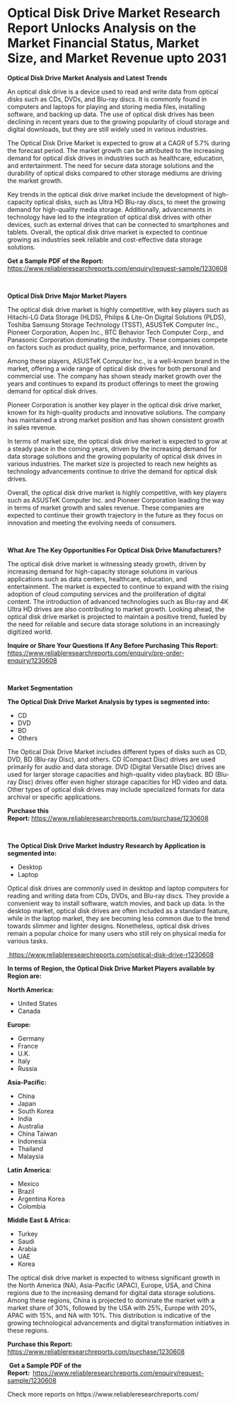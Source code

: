 <p><h1>Optical Disk Drive Market Research Report Unlocks Analysis on the Market Financial Status, Market Size, and Market Revenue upto 2031</h1></p><p><strong>Optical Disk Drive Market Analysis and Latest Trends</strong></p>
<p><p>An optical disk drive is a device used to read and write data from optical disks such as CDs, DVDs, and Blu-ray discs. It is commonly found in computers and laptops for playing and storing media files, installing software, and backing up data. The use of optical disk drives has been declining in recent years due to the growing popularity of cloud storage and digital downloads, but they are still widely used in various industries.</p><p>The Optical Disk Drive Market is expected to grow at a CAGR of 5.7% during the forecast period. The market growth can be attributed to the increasing demand for optical disk drives in industries such as healthcare, education, and entertainment. The need for secure data storage solutions and the durability of optical disks compared to other storage mediums are driving the market growth.</p><p>Key trends in the optical disk drive market include the development of high-capacity optical disks, such as Ultra HD Blu-ray discs, to meet the growing demand for high-quality media storage. Additionally, advancements in technology have led to the integration of optical disk drives with other devices, such as external drives that can be connected to smartphones and tablets. Overall, the optical disk drive market is expected to continue growing as industries seek reliable and cost-effective data storage solutions.</p></p>
<p><strong>Get a Sample PDF of the Report:&nbsp;</strong> <a href="https://www.reliableresearchreports.com/enquiry/request-sample/1230608">https://www.reliableresearchreports.com/enquiry/request-sample/1230608</a></p>
<p>&nbsp;</p>
<p><strong>Optical Disk Drive Major Market Players</strong></p>
<p><p>The optical disk drive market is highly competitive, with key players such as Hitachi-LG Data Storage (HLDS), Philips & Lite-On Digital Solutions (PLDS), Toshiba Samsung Storage Technology (TSST), ASUSTeK Computer Inc., Pioneer Corporation, Aopen Inc., BTC Behavior Tech Computer Corp., and Panasonic Corporation dominating the industry. These companies compete on factors such as product quality, price, performance, and innovation.</p><p>Among these players, ASUSTeK Computer Inc., is a well-known brand in the market, offering a wide range of optical disk drives for both personal and commercial use. The company has shown steady market growth over the years and continues to expand its product offerings to meet the growing demand for optical disk drives.</p><p>Pioneer Corporation is another key player in the optical disk drive market, known for its high-quality products and innovative solutions. The company has maintained a strong market position and has shown consistent growth in sales revenue.</p><p>In terms of market size, the optical disk drive market is expected to grow at a steady pace in the coming years, driven by the increasing demand for data storage solutions and the growing popularity of optical disk drives in various industries. The market size is projected to reach new heights as technology advancements continue to drive the demand for optical disk drives.</p><p>Overall, the optical disk drive market is highly competitive, with key players such as ASUSTeK Computer Inc. and Pioneer Corporation leading the way in terms of market growth and sales revenue. These companies are expected to continue their growth trajectory in the future as they focus on innovation and meeting the evolving needs of consumers.</p></p>
<p>&nbsp;</p>
<p><strong>What Are The Key Opportunities For Optical Disk Drive Manufacturers?</strong></p>
<p><p>The optical disk drive market is witnessing steady growth, driven by increasing demand for high-capacity storage solutions in various applications such as data centers, healthcare, education, and entertainment. The market is expected to continue to expand with the rising adoption of cloud computing services and the proliferation of digital content. The introduction of advanced technologies such as Blu-ray and 4K Ultra HD drives are also contributing to market growth. Looking ahead, the optical disk drive market is projected to maintain a positive trend, fueled by the need for reliable and secure data storage solutions in an increasingly digitized world.</p></p>
<p><strong>Inquire or Share Your Questions If Any Before Purchasing This Report:</strong> <a href="https://www.reliableresearchreports.com/enquiry/pre-order-enquiry/1230608">https://www.reliableresearchreports.com/enquiry/pre-order-enquiry/1230608</a></p>
<p>&nbsp;</p>
<p><strong>Market Segmentation</strong></p>
<p><strong>The Optical Disk Drive Market Analysis by types is segmented into:</strong></p>
<p><ul><li>CD</li><li>DVD</li><li>BD</li><li>Others</li></ul></p>
<p><p>The Optical Disk Drive Market includes different types of disks such as CD, DVD, BD (Blu-ray Disc), and others. CD (Compact Disc) drives are used primarily for audio and data storage. DVD (Digital Versatile Disc) drives are used for larger storage capacities and high-quality video playback. BD (Blu-ray Disc) drives offer even higher storage capacities for HD video and data. Other types of optical disk drives may include specialized formats for data archival or specific applications.</p></p>
<p><strong>Purchase this Report:&nbsp;</strong><a href="https://www.reliableresearchreports.com/purchase/1230608">https://www.reliableresearchreports.com/purchase/1230608</a></p>
<p>&nbsp;</p>
<p><strong>The Optical Disk Drive Market Industry Research by Application is segmented into:</strong></p>
<p><ul><li>Desktop</li><li>Laptop</li></ul></p>
<p><p>Optical disk drives are commonly used in desktop and laptop computers for reading and writing data from CDs, DVDs, and Blu-ray discs. They provide a convenient way to install software, watch movies, and back up data. In the desktop market, optical disk drives are often included as a standard feature, while in the laptop market, they are becoming less common due to the trend towards slimmer and lighter designs. Nonetheless, optical disk drives remain a popular choice for many users who still rely on physical media for various tasks.</p></p>
<p><a href="https://www.reliableresearchreports.com/optical-disk-drive-r1230608">&nbsp;https://www.reliableresearchreports.com/optical-disk-drive-r1230608</a></p>
<p><strong>In terms of Region, the Optical Disk Drive Market Players available by Region are:</strong></p>
<p>
    <p> <strong> North America: </strong>
        <ul>
            <li>United States</li>
            <li>Canada</li>
        </ul>
        </p> 
    <p> <strong> Europe: </strong>
        <ul>
            <li>Germany</li>
            <li>France</li>
            <li>U.K.</li>
            <li>Italy</li>
            <li>Russia</li>
        </ul>
        </p> 
    <p> <strong> Asia-Pacific: </strong>
        <ul>
            <li>China</li>
            <li>Japan</li>
            <li>South Korea</li>
            <li>India</li>
            <li>Australia</li>
            <li>China Taiwan</li>
            <li>Indonesia</li>
            <li>Thailand</li>
            <li>Malaysia</li>
        </ul>
        </p> 
    <p> <strong> Latin America: </strong>
        <ul>
            <li>Mexico</li>
            <li>Brazil</li>
            <li>Argentina Korea</li>
            <li>Colombia</li>
        </ul>
        </p> 
    <p> <strong> Middle East & Africa: </strong>
        <ul>
            <li>Turkey</li>
            <li>Saudi</li>
            <li>Arabia</li>
            <li>UAE</li>
            <li>Korea</li>
        </ul>
    </p>
    </p>
<p><p>The optical disk drive market is expected to witness significant growth in the North America (NA), Asia-Pacific (APAC), Europe, USA, and China regions due to the increasing demand for digital data storage solutions. Among these regions, China is projected to dominate the market with a market share of 30%, followed by the USA with 25%, Europe with 20%, APAC with 15%, and NA with 10%. This distribution is indicative of the growing technological advancements and digital transformation initiatives in these regions.</p></p>
<p><strong>Purchase this Report: </strong><a href="https://www.reliableresearchreports.com/purchase/1230608">https://www.reliableresearchreports.com/purchase/1230608</a></p>
<p>&nbsp;<strong>Get a Sample PDF of the Report:&nbsp;&nbsp;</strong><a href="https://www.reliableresearchreports.com/enquiry/request-sample/1230608">https://www.reliableresearchreports.com/enquiry/request-sample/1230608</a></p>
<p><strong></strong></p>
<p>Check more reports on https://www.reliableresearchreports.com/</p>